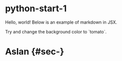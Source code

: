 # python-start-1
Hello, world!
Below is an example of markdown in JSX.

<div style={{padding: '1rem', backgroundColor: 'violet'}}>
  Try and change the background color to `tomato`.
</div>

# Aslan {#sec-}
